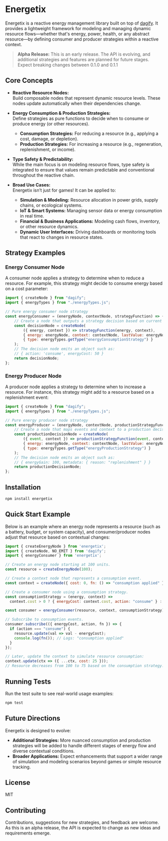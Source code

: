 # Energetix

Energetix is a reactive energy management library built on top of [dagify](https://github.com/zacharygriffee/dagify). It provides a lightweight framework for modeling and managing dynamic resource flows—whether that's energy, power, health, or any abstract resource—by defining consumer and producer strategies within a reactive context.

> **Alpha Release:** This is an early release. The API is evolving, and additional strategies and features are planned for future stages. Expect breaking changes between 0.1.0 and 0.1.1

## Core Concepts

- **Reactive Resource Nodes:**  
  Build composable nodes that represent dynamic resource levels. These nodes update automatically when their dependencies change.

- **Energy Consumption & Production Strategies:**  
  Define strategies as pure functions to decide when to consume or produce energy (or other resources).  
  - **Consumption Strategies:** For reducing a resource (e.g., applying a cost, damage, or depletion).  
  - **Production Strategies:** For increasing a resource (e.g., regeneration, replenishment, or income).

- **Type Safety & Predictability:**  
  While the main focus is on modeling resource flows, type safety is integrated to ensure that values remain predictable and conventional throughout the reactive chain.

- **Broad Use Cases:**  
  Energetix isn’t just for games! It can be applied to:
  - **Simulation & Modeling:** Resource allocation in power grids, supply chains, or ecological systems.
  - **IoT & Smart Systems:** Managing sensor data or energy consumption in real time.
  - **Financial & Business Applications:** Modeling cash flows, inventory, or other resource dynamics.
  - **Dynamic User Interfaces:** Driving dashboards or monitoring tools that react to changes in resource states.

## Strategy Examples

### Energy Consumer Node

A consumer node applies a strategy to determine when to reduce a resource. For example, this strategy might decide to consume energy based on a cost parameter:

```js
import { createNode } from "dagify";
import { energyTypes } from "./energyTypes.js";

// Pure energy consumer node strategy
const energyConsumer = (energyNode, contextNode, strategyFunction) => {
    // Create a node that outputs a strategy decision based on current energy and context.
    const decisionNode = createNode(
        ({ energy, context }) => strategyFunction(energy, context),
        { energy: energyNode, context: contextNode, lastValue: energyNode.value },
        { type: energyTypes.getType("energyConsumptionStrategy") }
    );
    // The decision node emits an object such as:
    // { action: 'consume', energyCost: 50 }
    return decisionNode;
};
```

### Energy Producer Node

A producer node applies a strategy to determine when to increase a resource. For instance, this strategy might add to a resource based on a replenishment event:

```js
import { createNode } from "dagify";
import { energyTypes } from "./energyTypes.js";

// Pure energy producer node strategy
const energyProducer = (energyNode, contextNode, productionStrategyFunction) => {
    // Create a node that maps events and context to a production decision.
    const productionDecisionNode = createNode(
        ({ event, context }) => productionStrategyFunction(event, context),
        { energy: energyNode, context: contextNode, lastValue: energyNode.value },
        { type: energyTypes.getType("energyProductionStrategy") }
    );
    // The decision node emits an object such as:
    // { energyGain: 100, metadata: { reason: "replenishment" } }
    return productionDecisionNode;
};
```

## Installation

```bash
npm install energetix
```

## Quick Start Example

Below is an example where an energy node represents a resource (such as a battery, budget, or system capacity), and consumer/producer nodes adjust that resource based on contextual changes:

```js
import { createEnergyNode } from 'energetix';
import { createNode, NO_EMIT } from 'dagify';
import { energyConsumer } from 'energetix';

// Create an energy node starting at 100 units.
const resource = createEnergyNode(100);

// Create a context node that represents a consumption event.
const context = createNode({ cost: 0, fn: () => "consumption applied" });

// Create a consumer node using a consumption strategy.
const consumptionStrategy = (energy, context) =>
  context.cost > 0 ? { energyCost: context.cost, action: "consume" } : NO_EMIT;

const consumer = energyConsumer(resource, context, consumptionStrategy);

// Subscribe to consumption events.
consumer.subscribe(({ energyCost, action, fn }) => {
  if (action === "consume") {
    resource.update(val => val - energyCost);
    console.log(fn()); // Logs: "consumption applied"
  }
});

// Later, update the context to simulate resource consumption:
context.update(ctx => ({ ...ctx, cost: 25 }));
// Resource decreases from 100 to 75 based on the consumption strategy.
```

## Running Tests

Run the test suite to see real-world usage examples:

```bash
npm test
```

## Future Directions

Energetix is designed to evolve:
- **Additional Strategies:** More nuanced consumption and production strategies will be added to handle different stages of energy flow and diverse contextual conditions.
- **Broader Applications:** Expect enhancements that support a wider range of simulation and modeling scenarios beyond games or simple resource tracking.

## License

MIT

## Contributing

Contributions, suggestions for new strategies, and feedback are welcome. As this is an alpha release, the API is expected to change as new ideas and requirements emerge.